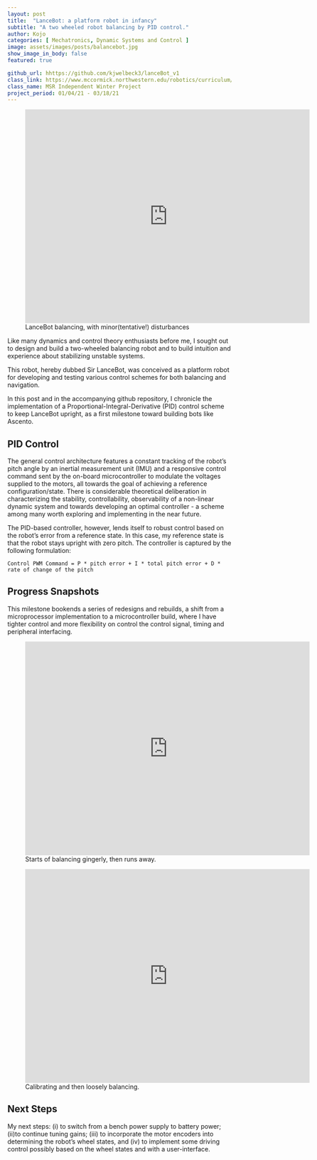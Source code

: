 ```yaml
---
layout: post
title:  "LanceBot: a platform robot in infancy"
subtitle: "A two wheeled robot balancing by PID control."
author: Kojo
categories: [ Mechatronics, Dynamic Systems and Control ]
image: assets/images/posts/balancebot.jpg
show_image_in_body: false
featured: true

github_url: hhttps://github.com/kjwelbeck3/lanceBot_v1
class_link: https://www.mccormick.northwestern.edu/robotics/curriculum/#independent-project
class_name: MSR Independent Winter Project
project_period: 01/04/21 - 03/18/21
---
```

<figure>
<iframe
    width="640"
    height="480"
    src="https://www.youtube.com/embed/UmX4kyB2wfg"
    frameborder="0"
    allow="autoplay; encrypted-media"
    allowfullscreen
>
</iframe>
<figcaption>LanceBot balancing, with minor(tentative!) disturbances</figaption>
</figure>

Like many dynamics and control theory enthusiasts before me, I sought out to design and build a two-wheeled balancing robot and to build intuition and experience about stabilizing unstable systems.

This robot, hereby dubbed Sir LanceBot, was conceived as a platform robot for developing and testing various control schemes for both balancing and navigation.

In this post and in the accompanying github repository, I chronicle the implementation of a Proportional-Integral-Derivative (PID) control scheme to keep LanceBot upright, as a first milestone toward building bots like Ascento.



## PID Control

The general control architecture features a constant tracking of the robot’s pitch angle by an inertial measurement unit (IMU) and a responsive control command sent by the on-board microcontroller to modulate the voltages supplied to the motors, all towards the goal of achieving a reference configuration/state.
There is considerable theoretical deliberation in characterizing the stability, controllability, observability of a non-linear dynamic system and towards developing an optimal controller - a scheme among many worth exploring and implementing in the near future.

The PID-based controller, however, lends itself to robust control based on the robot’s error from a reference state. In this case, my reference state is that the robot stays upright with zero pitch. The controller is captured by the following formulation:

`Control PWM Command = P * pitch error + I * total pitch error + D * rate of change of the pitch`


## Progress Snapshots

This milestone bookends a series of redesigns and rebuilds, a shift from a microprocessor implementation to a microcontroller build, where I have tighter control and more flexibility on control the control signal, timing and peripheral interfacing.

<figure>
<iframe
    width="640"
    height="480"
    src="https://www.youtube.com/embed/UmX4kyB2wfg"
    frameborder="0"
    allow="autoplay; encrypted-media"
    allowfullscreen
>
</iframe>
<figcaption>Starts of balancing gingerly, then runs away.</figaption>
</figure>

<figure>
<iframe
    width="640"
    height="480"
    src="https://www.youtube.com/embed/UmX4kyB2wfg"
    frameborder="0"
    allow="autoplay; encrypted-media"
    allowfullscreen
>
</iframe>
<figcaption>Calibrating and then loosely balancing.</figaption>
</figure>


## Next Steps

My next steps: (i) to switch from a bench power supply to battery power; (ii)to continue tuning gains; (iii) to incorporate the motor encoders into determining the robot’s wheel states, and (iv) to implement some driving control possibly based on the wheel states and with a user-interface.

